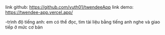link github: https://github.com/vuth01/twendeeApp
link demo: https://twendee-app.vercel.app/

-trình độ tiếng anh: em có thể đọc, tìm tài liệu bằng tiếng anh
nghe và giao tiếp ở mức cơ bản
